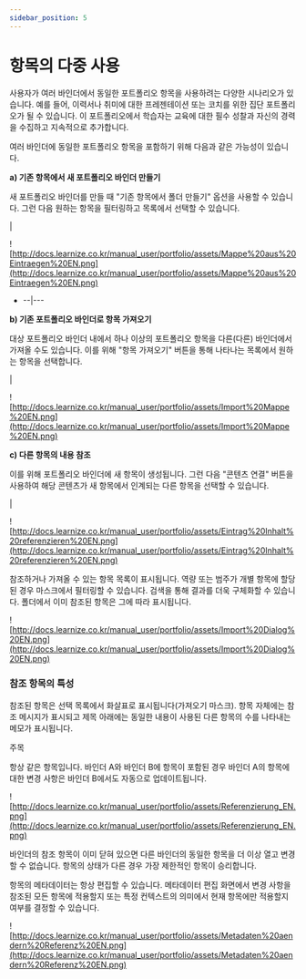 ```yaml
---
sidebar_position: 5
---
```


# 항목의 다중 사용

사용자가 여러 바인더에서 동일한 포트폴리오 항목을 사용하려는 다양한 시나리오가 있습니다. 예를 들어, 이력서나 취미에 대한 프레젠테이션 또는 코치를 위한 집단 포트폴리오가 될 수 있습니다. 이 포트폴리오에서 학습자는 교육에 대한 필수 성찰과 자신의 경력을 수집하고 지속적으로 추가합니다.

여러 바인더에 동일한 포트폴리오 항목을 포함하기 위해 다음과 같은 가능성이 있습니다.

**a) 기존 항목에서 새 포트폴리오 바인더 만들기**

새 포트폴리오 바인더를 만들 때 "기존 항목에서 폴더 만들기" 옵션을 사용할 수 있습니다. 그런 다음 원하는 항목을 필터링하고 목록에서 선택할 수 있습니다.

|

![http://docs.learnize.co.kr/manual_user/portfolio/assets/Mappe%20aus%20Eintraegen%20EN.png](http://docs.learnize.co.kr/manual_user/portfolio/assets/Mappe%20aus%20Eintraegen%20EN.png)

- --|---

**b) 기존 포트폴리오 바인더로 항목 가져오기**

대상 포트폴리오 바인더 내에서 하나 이상의 포트폴리오 항목을 다른(다른) 바인더에서 가져올 수도 있습니다. 이를 위해 "항목 가져오기" 버튼을 통해 나타나는 목록에서 원하는 항목을 선택합니다.

|

![http://docs.learnize.co.kr/manual_user/portfolio/assets/Import%20Mappe%20EN.png](http://docs.learnize.co.kr/manual_user/portfolio/assets/Import%20Mappe%20EN.png)

**c) 다른 항목의 내용 참조**

이를 위해 포트폴리오 바인더에 새 항목이 생성됩니다. 그런 다음 "콘텐츠 연결" 버튼을 사용하여 해당 콘텐츠가 새 항목에서 인계되는 다른 항목을 선택할 수 있습니다.

|

![http://docs.learnize.co.kr/manual_user/portfolio/assets/Eintrag%20Inhalt%20referenzieren%20EN.png](http://docs.learnize.co.kr/manual_user/portfolio/assets/Eintrag%20Inhalt%20referenzieren%20EN.png)

참조하거나 가져올 수 있는 항목 목록이 표시됩니다. 역량 또는 범주가 개별 항목에 할당된 경우 마스크에서 필터링할 수 있습니다. 검색을 통해 결과를 더욱 구체화할 수 있습니다. 폴더에서 이미 참조된 항목은 그에 따라 표시됩니다.

![http://docs.learnize.co.kr/manual_user/portfolio/assets/Import%20Dialog%20EN.png](http://docs.learnize.co.kr/manual_user/portfolio/assets/Import%20Dialog%20EN.png)

### 참조 항목의 특성

참조된 항목은 선택 목록에서 화살표로 표시됩니다(가져오기 마스크). 항목 자체에는 참조 메시지가 표시되고 제목 아래에는 동일한 내용이 사용된 다른 항목의 수를 나타내는 메모가 표시됩니다.

주목

항상 같은 항목입니다. 바인더 A와 바인더 B에 항목이 포함된 경우 바인더 A의 항목에 대한 변경 사항은 바인더 B에서도 자동으로 업데이트됩니다.

![http://docs.learnize.co.kr/manual_user/portfolio/assets/Referenzierung_EN.png](http://docs.learnize.co.kr/manual_user/portfolio/assets/Referenzierung_EN.png)

바인더의 참조 항목이 이미 닫혀 있으면 다른 바인더의 동일한 항목을 더 이상 열고 변경할 수 없습니다. 항목의 상태가 다른 경우 가장 제한적인 항목이 승리합니다.

항목의 메타데이터는 항상 편집할 수 있습니다. 메타데이터 편집 화면에서 변경 사항을 참조된 모든 항목에 적용할지 또는 특정 컨텍스트의 의미에서 현재 항목에만 적용할지 여부를 결정할 수 있습니다.

![http://docs.learnize.co.kr/manual_user/portfolio/assets/Metadaten%20aendern%20Referenz%20EN.png](http://docs.learnize.co.kr/manual_user/portfolio/assets/Metadaten%20aendern%20Referenz%20EN.png)